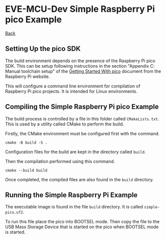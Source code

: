# EVE-MCU-Dev Simple Raspberry Pi pico Example

[Back](../README.md)

## Setting Up the pico SDK

The build environment depends on the presence of the Raspberry Pi pico SDK. This can be setup following instructions in the section "Appendix C: Manual toolchain setup" of the [Getting Started With pico](https://datasheets.raspberrypi.com/pico/getting-started-with-pico.pdf) document from the Raspberry Pi website.

This will configure a command line environment for compilation of Raspberry Pi pico projects. It is intended for Linux environments.

## Compiling the Simple Raspberry Pi pico Example

The build process is controlled by a file in this folder called `CMakeLists.txt`. This is used by a utility called CMake to perform the build.

Firstly, the CMake environment must be configured first with the command.
```
cmake -B build -S .
```
Configuration files for the build are kept in the directory called `build`.

Then the compilation performed using this command.
```
cmake --build build
```
Once completed, the compiled files are also found in the `build` directory.

## Running the Simple Raspberry Pi Example

The executable image is found in the file `build` directory. It is called `simple-pico.uf2`.

To run this file place the pico into BOOTSEL mode. Then copy the file to the USB Mass Storage Device that is started on the pico when BOOTSEL mode is started.

